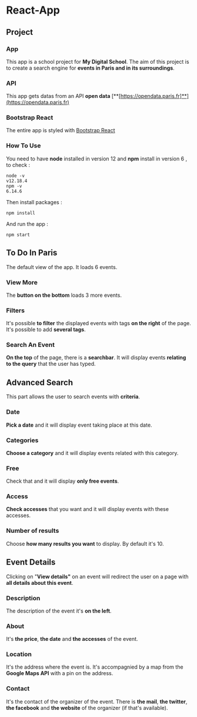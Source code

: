 
# React-App
## Project
### App
This app is a school project for **My Digital School**.
The aim of this project is to create a search engine for **events in Paris and in its surroundings**.
### API
This app gets datas from an API **open data** [**[https://opendata.paris.fr]**](https://opendata.paris.fr)
### Bootstrap React
The entire app is styled with [Bootstrap React](https://react-bootstrap.github.io/)
### How To Use
You need to have **node** installed in version 12 and **npm** install in version 6 , to check :

    node -v
    v12.18.4
    npm -v
    6.14.6

Then install packages :

    npm install
And run the app :

    npm start

## To Do In Paris
The default view of the app.
It loads 6 events.
### View More
The **button on the bottom** loads 3 more events.
### Filters
It's possible **to filter** the displayed events with tags **on the right** of the page.
It's possible to add **several tags**.
### Search An Event
**On the top** of the page, there is a **searchbar**.
It will display events **relating to the query** that the user has typed.

## Advanced Search
This part allows the user to search events with **criteria**.
### Date
**Pick a date** and it will display event taking place at this date.
### Categories
**Choose a category** and it will display events related with this category.
### Free
Check that and it will display **only free events**.
### Access
**Check accesses** that you want and it will display events with these accesses.
### Number of results
Choose **how many results you want** to display. By default it's 10.

## Event Details
Clicking on "**View details"** on an event will redirect the user on a page with **all details about this event**.
### Description
The description of the event it's **on the left**.
### About
It's **the price**, **the date** and **the accesses** of the event.
### Location
It's the address where the event is. It's accompagnied by a map from the **Google Maps API** with a pin on the address.
### Contact
It's the contact of the organizer of the event. There is **the mail**, **the twitter**, **the facebook** and **the website** of the organizer (if that's available).
